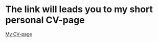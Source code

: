 # The link will leads you to my short personal CV-page

[My CV-page](https://maksmore.github.io/rsschool-cv/)
